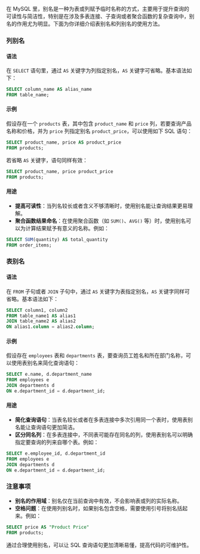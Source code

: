 在 MySQL 里，别名是一种为表或列赋予临时名称的方式，主要用于提升查询的可读性与简洁性，特别是在涉及多表连接、子查询或者聚合函数的复杂查询中，别名的作用尤为明显。下面为你详细介绍表别名和列别名的使用方法。

### 列别名
#### 语法
在 `SELECT` 语句里，通过 `AS` 关键字为列指定别名，`AS` 关键字可省略。基本语法如下：
```sql
SELECT column_name AS alias_name
FROM table_name;
```
#### 示例
假设存在一个 `products` 表，其中包含 `product_name` 和 `price` 列，若要查询产品名称和价格，并为 `price` 列指定别名 `product_price`，可以使用如下 SQL 语句：
```sql
SELECT product_name, price AS product_price
FROM products;
```
若省略 `AS` 关键字，语句同样有效：
```sql
SELECT product_name, price product_price
FROM products;
```
#### 用途
- **提高可读性**：当列名较长或者含义不够清晰时，使用别名能让查询结果更易理解。
- **聚合函数结果命名**：在使用聚合函数（如 `SUM()`、`AVG()` 等）时，使用别名可以为计算结果赋予有意义的名称。例如：
```sql
SELECT SUM(quantity) AS total_quantity
FROM order_items;
```

### 表别名
#### 语法
在 `FROM` 子句或者 `JOIN` 子句中，通过 `AS` 关键字为表指定别名，`AS` 关键字同样可省略。基本语法如下：
```sql
SELECT column1, column2
FROM table_name1 AS alias1
JOIN table_name2 AS alias2
ON alias1.column = alias2.column;
```
#### 示例
假设存在 `employees` 表和 `departments` 表，要查询员工姓名和所在部门名称，可以使用表别名来简化查询语句：
```sql
SELECT e.name, d.department_name
FROM employees e
JOIN departments d
ON e.department_id = d.department_id;
```
#### 用途
- **简化查询语句**：当表名较长或者在多表连接中多次引用同一个表时，使用表别名能让查询语句更加简洁。
- **区分同名列**：在多表连接中，不同表可能存在同名的列，使用表别名可以明确指定要查询的列来自哪个表。例如：
```sql
SELECT e.employee_id, d.department_id
FROM employees e
JOIN departments d
ON e.department_id = d.department_id;
```

### 注意事项
- **别名的作用域**：别名仅在当前查询中有效，不会影响表或列的实际名称。
- **空格问题**：在使用列别名时，如果别名包含空格，需要使用引号将别名括起来。例如：
```sql
SELECT price AS "Product Price"
FROM products;
```

通过合理使用别名，可以让 SQL 查询语句更加清晰易懂，提高代码的可维护性。 